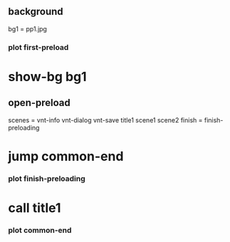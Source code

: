 
## background
bg1 = pp1.jpg

### plot first-preload

# show-bg bg1

## open-preload
scenes = vnt-info vnt-dialog vnt-save title1 scene1 scene2
finish = finish-preloading

# jump common-end

### plot finish-preloading

# call title1

### plot common-end
